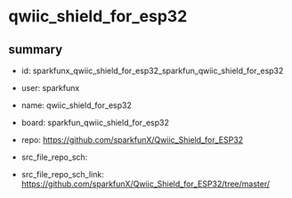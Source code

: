 # qwiic_shield_for_esp32
 
## summary 
* id: sparkfunx_qwiic_shield_for_esp32_sparkfun_qwiic_shield_for_esp32
* user: sparkfunx
* name: qwiic_shield_for_esp32
* board: sparkfun_qwiic_shield_for_esp32
* repo: https://github.com/sparkfunX/Qwiic_Shield_for_ESP32



* src_file_repo_sch: 
* src_file_repo_sch_link: https://github.com/sparkfunX/Qwiic_Shield_for_ESP32/tree/master/






